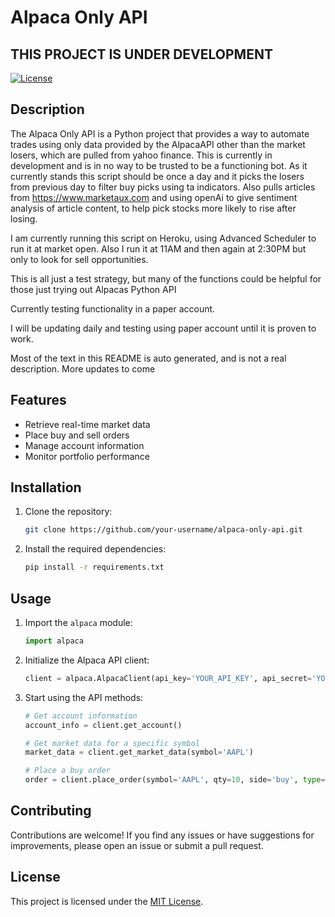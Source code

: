 # Alpaca Only API

## THIS PROJECT IS UNDER DEVELOPMENT

[![License](https://img.shields.io/badge/license-MIT-blue.svg)](https://github.com/your-username/alpaca-only-api/blob/main/LICENSE)

## Description

The Alpaca Only API is a Python project that provides a way to automate trades using only data provided by the AlpacaAPI other than the market losers, which are pulled from yahoo finance. This is currently in development and is in no way to be trusted to be a functioning bot. As it currently stands this script should be once a day and it picks the losers from previous day to filter buy picks using ta indicators. Also pulls articles from https://www.marketaux.com and using openAi to give sentiment analysis of article content, to help pick stocks more likely to rise after losing.

I am currently running this script on Heroku, using Advanced Scheduler to run it at market open. Also I run it at 11AM and then again at 2:30PM but only to look for sell opportunities.

This is all just a test strategy, but many of the functions could be helpful for those just trying out Alpacas Python API

Currently testing functionality in a paper account. 

I will be updating daily and testing using paper account until it is proven to work.



Most of the text in this README is auto generated, and is not a real description. More updates to come

## Features

- Retrieve real-time market data
- Place buy and sell orders
- Manage account information
- Monitor portfolio performance

## Installation

1. Clone the repository:

    ```bash
    git clone https://github.com/your-username/alpaca-only-api.git
    ```

2. Install the required dependencies:

    ```bash
    pip install -r requirements.txt
    ```

## Usage

1. Import the `alpaca` module:

    ```python
    import alpaca
    ```

2. Initialize the Alpaca API client:

    ```python
    client = alpaca.AlpacaClient(api_key='YOUR_API_KEY', api_secret='YOUR_API_SECRET')
    ```

3. Start using the API methods:

    ```python
    # Get account information
    account_info = client.get_account()

    # Get market data for a specific symbol
    market_data = client.get_market_data(symbol='AAPL')

    # Place a buy order
    order = client.place_order(symbol='AAPL', qty=10, side='buy', type='market')
    ```

## Contributing

Contributions are welcome! If you find any issues or have suggestions for improvements, please open an issue or submit a pull request.

## License

This project is licensed under the [MIT License](https://github.com/your-username/alpaca-only-api/blob/main/LICENSE).